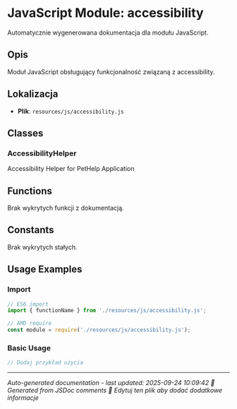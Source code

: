 # JavaScript Module: accessibility

Automatycznie wygenerowana dokumentacja dla modułu JavaScript.

## Opis
Moduł JavaScript obsługujący funkcjonalność związaną z accessibility.

## Lokalizacja
- **Plik**: `resources/js/accessibility.js`




## Classes
### AccessibilityHelper
Accessibility Helper for PetHelp Application

## Functions
Brak wykrytych funkcji z dokumentacją.

## Constants
Brak wykrytych stałych.

## Usage Examples

### Import
```javascript
// ES6 import
import { functionName } from './resources/js/accessibility.js';

// AMD require
const module = require('./resources/js/accessibility.js');
```

### Basic Usage
```javascript
// Dodaj przykład użycia
```

---
*Auto-generated documentation - last updated: 2025-09-24 10:09:42*
*🤖 Generated from JSDoc comments*
*📝 Edytuj ten plik aby dodać dodatkowe informacje*
